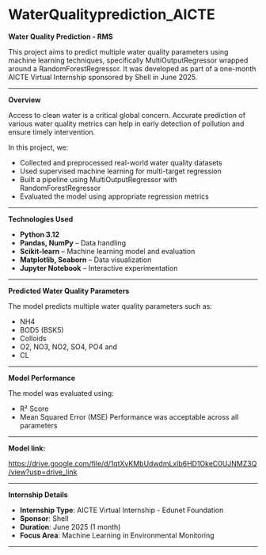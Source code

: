 # WaterQualityprediction_AICTE

**Water Quality Prediction - RMS**

This project aims to predict multiple water quality parameters using machine learning techniques, specifically MultiOutputRegressor wrapped around a RandomForestRegressor. It was developed as part of a one-month AICTE Virtual Internship sponsored by Shell in June 2025.

---

**Overview**

Access to clean water is a critical global concern. Accurate prediction of various water quality metrics can help in early detection of pollution and ensure timely intervention.

In this project, we:

- Collected and preprocessed real-world water quality datasets
- Used supervised machine learning for multi-target regression
- Built a pipeline using MultiOutputRegressor with RandomForestRegressor
- Evaluated the model using appropriate regression metrics

---

**Technologies Used**

- **Python 3.12**
- **Pandas, NumPy** – Data handling
- **Scikit-learn** – Machine learning model and evaluation
- **Matplotlib, Seaborn** – Data visualization
- **Jupyter Notebook** – Interactive experimentation

---

**Predicted Water Quality Parameters**

The model predicts multiple water quality parameters such as:

- NH4
- BOD5 (BSK5)
- Colloids
- O2, NO3, NO2, SO4, PO4 and
- CL

---

**Model Performance**

The model was evaluated using:

- R² Score
- Mean Squared Error (MSE)
Performance was acceptable across all parameters

---

**Model link:**

https://drive.google.com/file/d/1qtXvKMbUdwdmLxlb6HD1OkeC0UJNMZ3Q/view?usp=drive_link

---

**Internship Details**

- **Internship Type**: AICTE Virtual Internship - Edunet Foundation
- **Sponsor**: Shell
- **Duration**: June 2025 (1 month)
- **Focus Area**: Machine Learning in Environmental Monitoring
  
---

